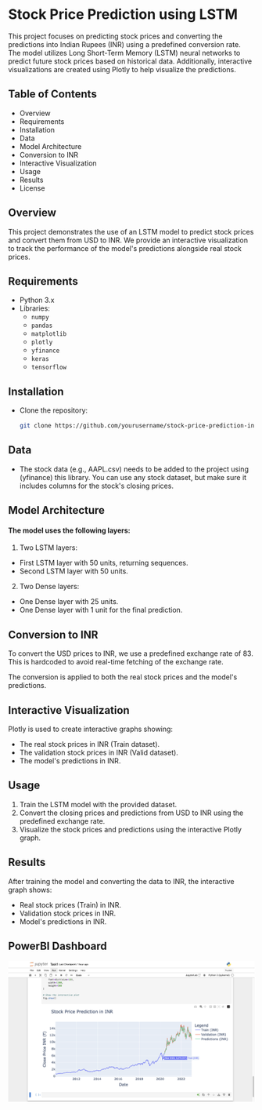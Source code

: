 # Stock Price Prediction using LSTM

This project focuses on predicting stock prices and converting the predictions into Indian Rupees (INR) using a predefined conversion rate. The model utilizes Long Short-Term Memory (LSTM) neural networks to predict future stock prices based on historical data. Additionally, interactive visualizations are created using Plotly to help visualize the predictions.

## Table of Contents
- Overview
- Requirements
- Installation
- Data
- Model Architecture
- Conversion to INR
- Interactive Visualization
- Usage
- Results
- License

## Overview
This project demonstrates the use of an LSTM model to predict stock prices and convert them from USD to INR. We provide an interactive visualization to track the performance of the model's predictions alongside real stock prices.

## Requirements
- Python 3.x
- Libraries:
  - `numpy`
  - `pandas`
  - `matplotlib`
  - `plotly`
  - `yfinance`
  - `keras`
  - `tensorflow`

## Installation
- Clone the repository:
   ```bash
   git clone https://github.com/yourusername/stock-price-prediction-inr.git
   ```
## Data

- The stock data (e.g., AAPL.csv) needs to be added to the project using (yfinance) this library. You can use any stock dataset, but make sure it includes columns for the stock's closing prices.
## Model Architecture

#### The model uses the following layers:

1) Two LSTM layers:
- First LSTM layer with 50 units, returning sequences.
- Second LSTM layer with 50 units.
2) Two Dense layers:
- One Dense layer with 25 units.
- One Dense layer with 1 unit for the final prediction.
## Conversion to INR

To convert the USD prices to INR, we use a predefined exchange rate of 83. This is hardcoded to avoid real-time fetching of the exchange rate.

The conversion is applied to both the real stock prices and the model's predictions.

## Interactive Visualization

Plotly is used to create interactive graphs showing:

- The real stock prices in INR (Train dataset).
- The validation stock prices in INR (Valid dataset).
- The model's predictions in INR.
## Usage

1) Train the LSTM model with the provided dataset.
2) Convert the closing prices and predictions from USD to INR using the predefined exchange rate.
3) Visualize the stock prices and predictions using the interactive Plotly graph.
## Results

After training the model and converting the data to INR, the interactive graph shows:

- Real stock prices (Train) in INR.
- Validation stock prices in INR.
- Model's predictions in INR.

## PowerBI Dashboard
![PowerBI Dashboard Screenshot](https://github.com/pawanm07/CodeAlphaProject1/blob/main/OUTPUT.png)
